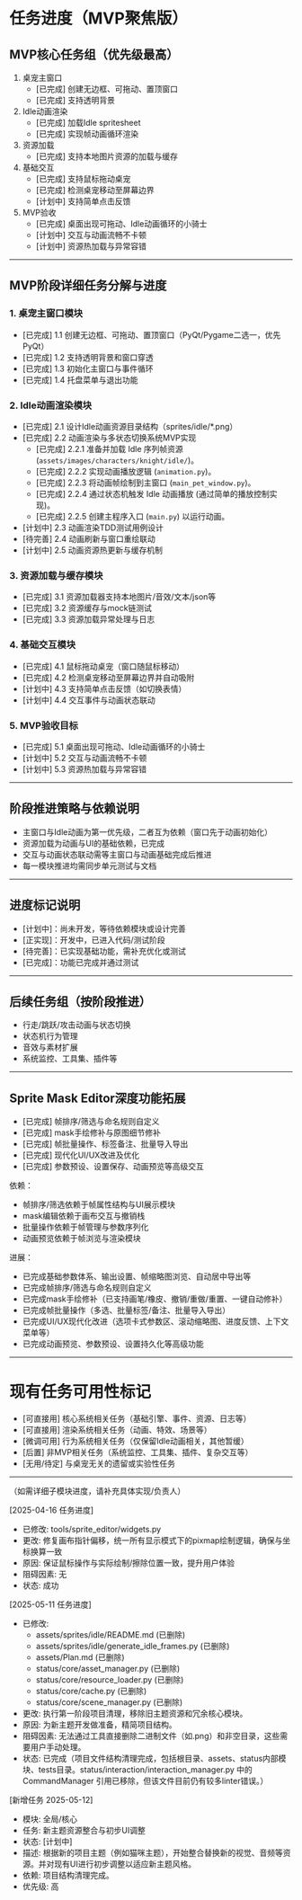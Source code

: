 # 任务进度（MVP聚焦版）

## MVP核心任务组（优先级最高）
1. 桌宠主窗口
   - [已完成] 创建无边框、可拖动、置顶窗口
   - [已完成] 支持透明背景
2. Idle动画渲染
   - [已完成] 加载Idle spritesheet
   - [已完成] 实现帧动画循环渲染
3. 资源加载
   - [已完成] 支持本地图片资源的加载与缓存
4. 基础交互
   - [已完成] 支持鼠标拖动桌宠
   - [已完成] 检测桌宠移动至屏幕边界
   - [计划中] 支持简单点击反馈
5. MVP验收
   - [已完成] 桌面出现可拖动、Idle动画循环的小骑士
   - [计划中] 交互与动画流畅不卡顿
   - [计划中] 资源热加载与异常容错

---

## MVP阶段详细任务分解与进度

### 1. 桌宠主窗口模块
- [已完成] 1.1 创建无边框、可拖动、置顶窗口（PyQt/Pygame二选一，优先PyQt）
- [已完成] 1.2 支持透明背景和窗口穿透
- [已完成] 1.3 初始化主窗口与事件循环
- [已完成] 1.4 托盘菜单与退出功能

### 2. Idle动画渲染模块
- [已完成] 2.1 设计Idle动画资源目录结构（sprites/idle/*.png）
- [已完成] 2.2 动画渲染与多状态切换系统MVP实现
    - [已完成] 2.2.1 准备并加载 Idle 序列帧资源 (`assets/images/characters/knight/idle/`)。
    - [已完成] 2.2.2 实现动画播放逻辑 (`animation.py`)。
    - [已完成] 2.2.3 将动画帧绘制到主窗口 (`main_pet_window.py`)。
    - [已完成] 2.2.4 通过状态机触发 Idle 动画播放 (通过简单的播放控制实现)。
    - [已完成] 2.2.5 创建主程序入口 (`main.py`) 以运行动画。
- [计划中] 2.3 动画渲染TDD测试用例设计
- [待完善] 2.4 动画刷新与窗口重绘联动
- [计划中] 2.5 动画资源热更新与缓存机制

### 3. 资源加载与缓存模块
- [已完成] 3.1 资源加载器支持本地图片/音效/文本/json等
- [已完成] 3.2 资源缓存与mock链测试
- [已完成] 3.3 资源加载异常处理与日志

### 4. 基础交互模块
- [已完成] 4.1 鼠标拖动桌宠（窗口随鼠标移动）
- [已完成] 4.2 检测桌宠移动至屏幕边界并自动吸附
- [计划中] 4.3 支持简单点击反馈（如切换表情）
- [计划中] 4.4 交互事件与动画状态联动

### 5. MVP验收目标
- [已完成] 5.1 桌面出现可拖动、Idle动画循环的小骑士
- [计划中] 5.2 交互与动画流畅不卡顿
- [计划中] 5.3 资源热加载与异常容错

---

## 阶段推进策略与依赖说明
- 主窗口与Idle动画为第一优先级，二者互为依赖（窗口先于动画初始化）
- 资源加载为动画与UI的基础依赖，已完成
- 交互与动画状态联动需等主窗口与动画基础完成后推进
- 每一模块推进均需同步单元测试与文档

---

## 进度标记说明
- [计划中]：尚未开发，等待依赖模块或设计完善
- [正实现]：开发中，已进入代码/测试阶段
- [待完善]：已实现基础功能，需补充优化或测试
- [已完成]：功能已完成并通过测试

---

## 后续任务组（按阶段推进）
- 行走/跳跃/攻击动画与状态切换
- 状态机行为管理
- 音效与素材扩展
- 系统监控、工具集、插件等

---

## Sprite Mask Editor深度功能拓展
- [已完成] 帧排序/筛选与命名规则自定义
- [已完成] mask手绘修补与原图细节修补
- [已完成] 帧批量操作、标签备注、批量导入导出
- [已完成] 现代化UI/UX改进及优化
- [已完成] 参数预设、设置保存、动画预览等高级交互

依赖：
- 帧排序/筛选依赖于帧属性结构与UI展示模块
- mask编辑依赖于画布交互与撤销栈
- 批量操作依赖于帧管理与参数序列化
- 动画预览依赖于帧浏览与渲染模块

进展：
- 已完成基础参数体系、输出设置、帧缩略图浏览、自动居中导出等
- 已完成帧排序/筛选与命名规则自定义
- 已完成mask手绘修补（已支持画笔/橡皮、撤销/重做/重置、一键自动修补）
- 已完成帧批量操作（多选、批量标签/备注、批量导入导出）
- 已完成UI/UX现代化改进（选项卡式参数区、滚动缩略图、进度反馈、上下文菜单等）
- 已完成动画预览、参数预设、设置持久化等高级功能

---

# 现有任务可用性标记

- [可直接用] 核心系统相关任务（基础引擎、事件、资源、日志等）
- [可直接用] 渲染系统相关任务（动画、特效、场景等）
- [微调可用] 行为系统相关任务（仅保留Idle动画相关，其他暂缓）
- [后置] 非MVP相关任务（系统监控、工具集、插件、复杂交互等）
- [无用/待定] 与桌宠无关的遗留或实验性任务

---

（如需详细子模块进度，请补充具体实现/负责人）

[2025-04-16 任务进度]
- 已修改: tools/sprite_editor/widgets.py
- 更改: 修复画布指针偏移，统一所有显示模式下的pixmap绘制逻辑，确保与坐标换算一致
- 原因: 保证鼠标操作与实际绘制/擦除位置一致，提升用户体验
- 阻碍因素: 无
- 状态: 成功

[2025-05-11 任务进度]
- 已修改: 
  - assets/sprites/idle/README.md (已删除)
  - assets/sprites/idle/generate_idle_frames.py (已删除)
  - assets/Plan.md (已删除)
  - status/core/asset_manager.py (已删除)
  - status/core/resource_loader.py (已删除)
  - status/core/cache.py (已删除)
  - status/core/scene_manager.py (已删除)
- 更改: 执行第一阶段项目清理，移除旧主题资源和冗余核心模块。
- 原因: 为新主题开发做准备，精简项目结构。
- 阻碍因素: 无法通过工具直接删除二进制文件（如.png）和非空目录，这些需要用户手动处理。
- 状态: 已完成（项目文件结构清理完成，包括根目录、assets、status内部模块、tests目录。status/interaction/interaction_manager.py 中的 CommandManager 引用已移除，但该文件目前仍有较多linter错误。）

[新增任务 2025-05-12]
- 模块: 全局/核心
- 任务: 新主题资源整合与初步UI调整
- 状态: [计划中]
- 描述: 根据新的项目主题（例如猫咪主题），开始整合替换新的视觉、音频等资源。并对现有UI进行初步调整以适应新主题风格。
- 依赖: 项目结构清理完成。
- 优先级: 高